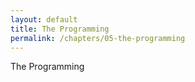 ```yaml
---
layout: default
title: The Programming
permalink: /chapters/05-the-programming
---
```


The Programming
